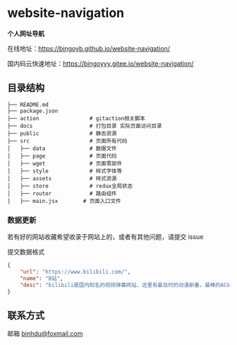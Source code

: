 # website-navigation

**个人网址导航**

在线地址：https://bingoyb.github.io/website-navigation/

国内码云快速地址：https://bingoyyy.gitee.io/website-navigation/

目录结构
---

```
├── README.md
├── package.json
├── action                # gitaction相关脚本
├── docs                  # 打包目录 实际页面访问目录
├── public                # 静态资源
├── src                   # 页面所有代码
│   ├── data              # 数据文件
│   ├── page              # 页面代码
│   ├── wget              # 页面零部件
│   ├── style             # 样式字体等
│   ├── assets            # 样式资源
│   ├── store             # redux全局状态
│   ├── router            # 路由组件
│   ├── main.jsx        # 页面入口文件
```



### 数据更新

若有好的网站收藏希望收录于网站上的，或者有其他问题，请提交 issue

提交数据格式

```json
{
    "url": "https://www.bilibili.com/",
    "name": "B站",
    "desc": "bilibili是国内知名的视频弹幕网站，这里有最及时的动漫新番，最棒的ACG氛围。"
}
```



联系方式
---

邮箱 binhdu@foxmail.com

